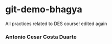 # git-demo-bhagya
All practices related to DES course!
edited again
### Antonio Cesar Costa Duarte ###